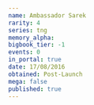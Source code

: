 ```yaml
---
name: Ambassador Sarek
rarity: 4
series: tng
memory_alpha:
bigbook_tier: -1
events: 0
in_portal: true
date: 17/08/2016
obtained: Post-Launch
mega: false
published: true
---
```



